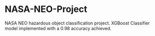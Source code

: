 # NASA-NEO-Project
NASA NEO hazardous object classification project.
XGBoost Classifier model implemented with a 0.98 accuracy achieved.
